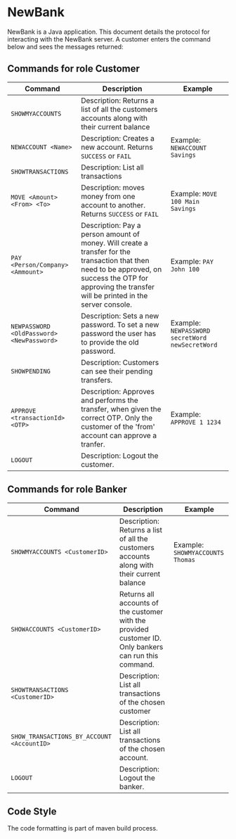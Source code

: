 # NewBank

NewBank is a Java application. This document details the protocol for interacting with the NewBank server. A customer enters the command below and sees the messages returned:

## Commands for role Customer

| Command | Description | Example
| --- | --- | --- |
| `SHOWMYACCOUNTS` | Description: Returns a list of all the customers accounts along with their current balance |
| `NEWACCOUNT <Name>` | Description: Creates a new account. Returns `SUCCESS` or `FAIL` | Example: `NEWACCOUNT Savings`
| `SHOWTRANSACTIONS` | Description: List all transactions |
| `MOVE <Amount> <From> <To>` | Description: moves money from one account to another. Returns `SUCCESS` or `FAIL` | Example: `MOVE 100 Main Savings` 
| `PAY <Person/Company> <Ammount>` | Description: Pay a person amount of money. Will create a transfer for the transaction that then need to be approved, on success the OTP for approving the transfer will be printed in the server console. | Example: `PAY John 100`
| `NEWPASSWORD <OldPassword> <NewPassword>` | Description: Sets a new password. To set a new password the user has to provide the old password. | Example: `NEWPASSWORD secretWord newSecretWord`
| `SHOWPENDING`| Description: Customers can see their pending transfers. 
| `APPROVE <transactionId> <OTP>` | Description: Approves and performs the transfer, when given the correct OTP. Only the customer of the 'from' account can approve a tranfer. | Example: `APPROVE 1 1234`
| `LOGOUT` | Description: Logout the customer. |


## Commands for role Banker

| Command | Description | Example
| --- | --- | --- |
| `SHOWMYACCOUNTS <CustomerID>` | Description: Returns a list of all the customers accounts along with their current balance | Example: `SHOWMYACCOUNTS Thomas`
| `SHOWACCOUNTS <CustomerID>` | Returns all accounts of the customer with the provided customer ID. Only bankers can run this command. |
| `SHOWTRANSACTIONS <CustomerID>` | Description: List all transactions of the chosen customer |
| `SHOW_TRANSACTIONS_BY_ACCOUNT <AccountID>` | Description: List all transactions of the chosen account. |
| `LOGOUT` | Description: Logout the banker. |


## Code Style

The code formatting is part of maven build process.
